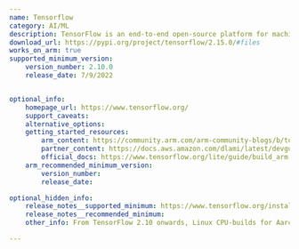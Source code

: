 ```yaml
---
name: Tensorflow
category: AI/ML
description: TensorFlow is an end-to-end open-source platform for machine learning.
download_url: https://pypi.org/project/tensorflow/2.15.0/#files
works_on_arm: true
supported_minimum_version:
    version_number: 2.10.0
    release_date: 7/9/2022


optional_info:
    homepage_url: https://www.tensorflow.org/
    support_caveats:
    alternative_options:
    getting_started_resources:
        arm_content: https://community.arm.com/arm-community-blogs/b/tools-software-ides-blog/posts/aarch64-docker-images-for-tensorflow-and-pytorch
        partner_content: https://docs.aws.amazon.com/dlami/latest/devguide/tutorial-graviton-tensorflow.html
        official_docs: https://www.tensorflow.org/lite/guide/build_arm
    arm_recommended_minimum_version:
        version_number:
        release_date:

optional_hidden_info:
    release_notes__supported_minimum: https://www.tensorflow.org/install/pip#linux
    release_notes__recommended_minimum:
    other_info: From TensorFlow 2.10 onwards, Linux CPU-builds for Aarch64/ARM64 processors are built, maintained, tested and released by a third party "AWS". Installing the tensorflow package on an ARM machine installs AWS's tensorflow-cpu-aws package.

---
```


